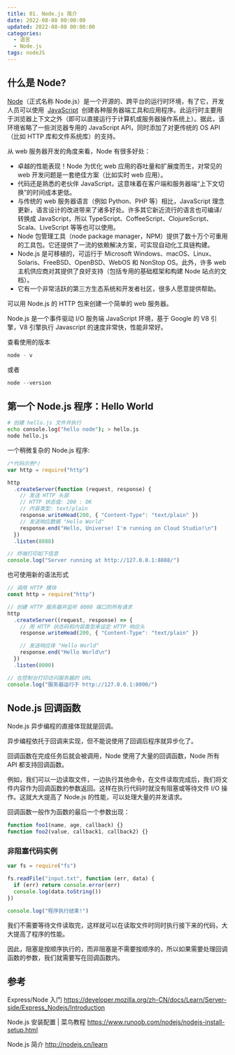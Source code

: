```yaml
---
title: 01. Node.js 简介
date: 2022-08-08 00:00:00
updated: 2022-08-08 00:00:00
categories:
  - 语言
  - Node.js
tags: nodeJS
---
```


## 什么是 Node?

[Node](https://nodejs.org/zh-cn/)（正式名称 Node.js）是一个开源的、跨平台的运行时环境，有了它，开发人员可以使用  [JavaScript](https://developer.mozilla.org/zh-CN/docs/Glossary/JavaScript)  创建各种服务器端工具和应用程序。此运行时主要用于浏览器上下文之外（即可以直接运行于计算机或服务器操作系统上）。据此，该环境省略了一些浏览器专用的 JavaScript API，同时添加了对更传统的 OS API（比如 HTTP 库和文件系统库）的支持。

从 web 服务器开发的角度来看，Node 有很多好处：

- 卓越的性能表现！Node 为优化 web 应用的吞吐量和扩展度而生，对常见的 web 开发问题是一套绝佳方案（比如实时 web 应用）。
- 代码还是熟悉的老伙伴 JavaScript，这意味着在客户端和服务器端“上下文切换”的时间成本更低。
- 与传统的 web 服务器语言（例如 Python、PHP 等）相比，JavaScript 理念更新，语言设计的改进带来了诸多好处。许多其它新近流行的语言也可编译/转换成 JavaScript，所以 TypeScript、CoffeeScript、ClojureScript、Scala、LiveScript 等等也可以使用。
- Node 包管理工具（node package manager，NPM）提供了数十万个可重用的工具包。它还提供了一流的依赖解决方案，可实现自动化工具链构建。
- Node.js 是可移植的，可运行于 Microsoft Windows、macOS、Linux、Solaris、FreeBSD、OpenBSD、WebOS 和 NonStop OS。此外，许多 web 主机供应商对其提供了良好支持（包括专用的基础框架和构建 Node 站点的文档）。
- 它有一个非常活跃的第三方生态系统和开发者社区，很多人愿意提供帮助。

可以用 Node.js 的 HTTP 包来创建一个简单的 web 服务器。

Node.js 是一个事件驱动 I/O 服务端 JavaScript 环境，基于 Google 的 V8 引擎，V8 引擎执行 Javascript 的速度非常快，性能非常好。

查看使用的版本

```js
node - v
```

或者

```js
node --version
```

## 第一个 Node.js 程序：Hello World

```sh
# 创建 hello.js 文件并执行
echo console.log("hello node"); > hello.js
node hello.js
```

一个稍微复杂的 Node.js 程序:

```js
/*代码示例*/
var http = require("http")

http
  .createServer(function (request, response) {
    // 发送 HTTP 头部
    // HTTP 状态值: 200 : OK
    // 内容类型: text/plain
    response.writeHead(200, { "Content-Type": "text/plain" })
    // 发送响应数据 "Hello World"
    response.end("Hello, Universe! I'm running on Cloud Studio!\n")
  })
  .listen(8888)

// 终端打印如下信息
console.log("Server running at http://127.0.0.1:8888/")
```

也可使用新的语法形式

```js
// 调用 HTTP 模块
const http = require("http")

// 创建 HTTP 服务器并监听 8000 端口的所有请求
http
  .createServer((request, response) => {
    // 用 HTTP 状态码和内容类型来设定 HTTP 响应头
    response.writeHead(200, { "Content-Type": "text/plain" })

    // 发送响应体 "Hello World"
    response.end("Hello World\n")
  })
  .listen(8000)

// 在控制台打印访问服务器的 URL
console.log("服务器运行于 http://127.0.0.1:8000/")
```

<!-- more -->

## Node.js 回调函数

Node.js 异步编程的直接体现就是回调。

异步编程依托于回调来实现，但不能说使用了回调后程序就异步化了。

回调函数在完成任务后就会被调用，Node 使用了大量的回调函数，Node 所有 API 都支持回调函数。

例如，我们可以一边读取文件，一边执行其他命令，在文件读取完成后，我们将文件内容作为回调函数的参数返回。这样在执行代码时就没有阻塞或等待文件 I/O 操作。这就大大提高了 Node.js 的性能，可以处理大量的并发请求。

回调函数一般作为函数的最后一个参数出现：

```js
function foo1(name, age, callback) {}
function foo2(value, callback1, callback2) {}
```

### 非阻塞代码实例

```js
var fs = require("fs")

fs.readFile("input.txt", function (err, data) {
  if (err) return console.error(err)
  console.log(data.toString())
})

console.log("程序执行结束!")
```

我们不需要等待文件读取完，这样就可以在读取文件时同时执行接下来的代码，大大提高了程序的性能。

因此，阻塞是按顺序执行的，而非阻塞是不需要按顺序的，所以如果需要处理回调函数的参数，我们就需要写在回调函数内。

## 参考

Express/Node 入门
<https://developer.mozilla.org/zh-CN/docs/Learn/Server-side/Express_Nodejs/Introduction>

Node.js 安装配置 | 菜鸟教程
<https://www.runoob.com/nodejs/nodejs-install-setup.html>

Node.js 简介
<http://nodejs.cn/learn>
